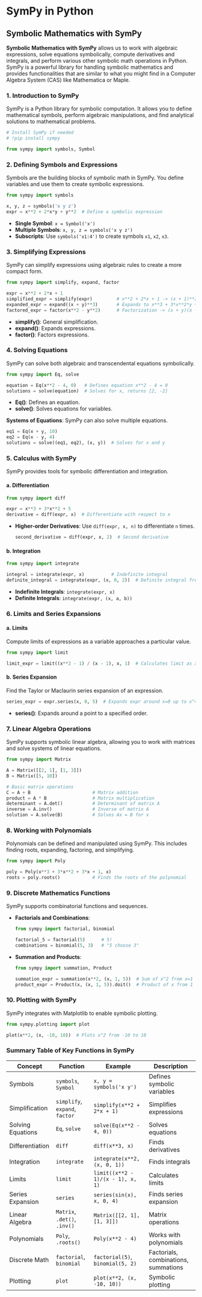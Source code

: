 # SymPy in Python

## Symbolic Mathematics with SymPy

**Symbolic Mathematics with SymPy** allows us to work with algebraic expressions, solve equations symbolically, compute derivatives and integrals, and perform various other symbolic math operations in Python. SymPy is a powerful library for handling symbolic mathematics and provides functionalities that are similar to what you might find in a Computer Algebra System (CAS) like Mathematica or Maple.

### 1. **Introduction to SymPy**

SymPy is a Python library for symbolic computation. It allows you to define mathematical symbols, perform algebraic manipulations, and find analytical solutions to mathematical problems.

   ```python
   # Install SymPy if needed
   # !pip install sympy

   from sympy import symbols, Symbol
   ```

### 2. **Defining Symbols and Expressions**

Symbols are the building blocks of symbolic math in SymPy. You define variables and use them to create symbolic expressions.

   ```python
   from sympy import symbols

   x, y, z = symbols('x y z')
   expr = x**2 + 2*x*y + y**2  # Define a symbolic expression
   ```

   - **Single Symbol**: `x = Symbol('x')`
   - **Multiple Symbols**: `x, y, z = symbols('x y z')`
   - **Subscripts**: Use `symbols('x1:4')` to create symbols `x1`, `x2`, `x3`.

### 3. **Simplifying Expressions**

SymPy can simplify expressions using algebraic rules to create a more compact form.

   ```python
   from sympy import simplify, expand, factor

   expr = x**2 + 2*x + 1
   simplified_expr = simplify(expr)         # x**2 + 2*x + 1 -> (x + 1)**2
   expanded_expr = expand((x + y)**3)       # Expands to x**3 + 3*x**2*y + 3*x*y**2 + y**3
   factored_expr = factor(x**2 - y**2)      # Factorization -> (x + y)(x - y)
   ```

   - **simplify()**: General simplification.
   - **expand()**: Expands expressions.
   - **factor()**: Factors expressions.

<script async src="https://pagead2.googlesyndication.com/pagead/js/adsbygoogle.js?client=ca-pub-1602443888929206"
     crossorigin="anonymous"></script>
<ins class="adsbygoogle"
     style="display:block; text-align:center;"
     data-ad-layout="in-article"
     data-ad-format="fluid"
     data-ad-client="ca-pub-1602443888929206"
     data-ad-slot="6296238623"></ins>
<script>
     (adsbygoogle = window.adsbygoogle || []).push({});
</script>

### 4. **Solving Equations**

SymPy can solve both algebraic and transcendental equations symbolically.

   ```python
   from sympy import Eq, solve

   equation = Eq(x**2 - 4, 0)   # Defines equation x**2 - 4 = 0
   solutions = solve(equation)  # Solves for x, returns [2, -2]
   ```

   - **Eq()**: Defines an equation.
   - **solve()**: Solves equations for variables.

   **Systems of Equations**:
   SymPy can also solve multiple equations.

   ```python
   eq1 = Eq(x + y, 10)
   eq2 = Eq(x - y, 4)
   solutions = solve((eq1, eq2), (x, y))  # Solves for x and y
   ```

### 5. **Calculus with SymPy**

SymPy provides tools for symbolic differentiation and integration.

   #### a. **Differentiation**

   ```python
   from sympy import diff

   expr = x**3 + 3*x**2 + 5
   derivative = diff(expr, x)  # Differentiate with respect to x
   ```

   - **Higher-order Derivatives**: Use `diff(expr, x, n)` to differentiate `n` times.

     ```python
     second_derivative = diff(expr, x, 2)  # Second derivative
     ```

   #### b. **Integration**

   ```python
   from sympy import integrate

   integral = integrate(expr, x)          # Indefinite integral
   definite_integral = integrate(expr, (x, 0, 2))  # Definite integral from 0 to 2
   ```

   - **Indefinite Integrals**: `integrate(expr, x)`
   - **Definite Integrals**: `integrate(expr, (x, a, b))`

### 6. **Limits and Series Expansions**

   #### a. **Limits**

   Compute limits of expressions as a variable approaches a particular value.

   ```python
   from sympy import limit

   limit_expr = limit((x**2 - 1) / (x - 1), x, 1)  # Calculates limit as x -> 1
   ```

   #### b. **Series Expansion**

   Find the Taylor or Maclaurin series expansion of an expression.

   ```python
   series_expr = expr.series(x, 0, 5)  # Expands expr around x=0 up to x^4
   ```

   - **series()**: Expands around a point to a specified order.

### 7. **Linear Algebra Operations**

SymPy supports symbolic linear algebra, allowing you to work with matrices and solve systems of linear equations.

   ```python
   from sympy import Matrix

   A = Matrix([[2, 1], [1, 3]])
   B = Matrix([5, 10])

   # Basic matrix operations
   C = A + B                       # Matrix addition
   product = A * B                 # Matrix multiplication
   determinant = A.det()           # Determinant of matrix A
   inverse = A.inv()               # Inverse of matrix A
   solution = A.solve(B)           # Solves Ax = B for x
   ```
<script async src="https://pagead2.googlesyndication.com/pagead/js/adsbygoogle.js?client=ca-pub-1602443888929206"
     crossorigin="anonymous"></script>
<ins class="adsbygoogle"
     style="display:block; text-align:center;"
     data-ad-layout="in-article"
     data-ad-format="fluid"
     data-ad-client="ca-pub-1602443888929206"
     data-ad-slot="6296238623"></ins>
<script>
     (adsbygoogle = window.adsbygoogle || []).push({});
</script>

### 8. **Working with Polynomials**

Polynomials can be defined and manipulated using SymPy. This includes finding roots, expanding, factoring, and simplifying.

   ```python
   from sympy import Poly

   poly = Poly(x**3 + 3*x**2 + 3*x + 1, x)
   roots = poly.roots()            # Finds the roots of the polynomial
   ```

### 9. **Discrete Mathematics Functions**

SymPy supports combinatorial functions and sequences.

   - **Factorials and Combinations**:

     ```python
     from sympy import factorial, binomial

     factorial_5 = factorial(5)      # 5!
     combinations = binomial(5, 3)   # "5 choose 3"
     ```

   - **Summation and Products**:

     ```python
     from sympy import summation, Product

     summation_expr = summation(x**2, (x, 1, 5))  # Sum of x^2 from x=1 to 5
     product_expr = Product(x, (x, 1, 5)).doit()  # Product of x from 1 to 5
     ```

### 10. **Plotting with SymPy**

SymPy integrates with Matplotlib to enable symbolic plotting.

   ```python
   from sympy.plotting import plot

   plot(x**2, (x, -10, 10))  # Plots x^2 from -10 to 10
   ```

### Summary Table of Key Functions in SymPy

| Concept                   | Function                         | Example                                  | Description                                       |
|---------------------------|----------------------------------|------------------------------------------|---------------------------------------------------|
| Symbols                   | `symbols`, `Symbol`             | `x, y = symbols('x y')`                 | Defines symbolic variables                        |
| Simplification            | `simplify`, `expand`, `factor`  | `simplify(x**2 + 2*x + 1)`              | Simplifies expressions                            |
| Solving Equations         | `Eq`, `solve`                   | `solve(Eq(x**2 - 4, 0))`                | Solves equations                                  |
| Differentiation           | `diff`                          | `diff(x**3, x)`                         | Finds derivatives                                 |
| Integration               | `integrate`                     | `integrate(x**2, (x, 0, 1))`            | Finds integrals                                   |
| Limits                    | `limit`                         | `limit((x**2 - 1)/(x - 1), x, 1)`       | Calculates limits                                 |
| Series Expansion          | `series`                        | `series(sin(x), x, 0, 4)`               | Finds series expansion                            |
| Linear Algebra            | `Matrix`, `.det()`, `.inv()`    | `Matrix([[2, 1], [1, 3]])`              | Matrix operations                                 |
| Polynomials               | `Poly`, `.roots()`              | `Poly(x**2 - 4)`                        | Works with polynomials                            |
| Discrete Math             | `factorial`, `binomial`         | `factorial(5)`, `binomial(5, 2)`        | Factorials, combinations, summations              |
| Plotting                  | `plot`                          | `plot(x**2, (x, -10, 10))`              | Symbolic plotting                                 |

<script async src="https://pagead2.googlesyndication.com/pagead/js/adsbygoogle.js?client=ca-pub-1602443888929206"
     crossorigin="anonymous"></script>
<!-- display square -->
<ins class="adsbygoogle"
     style="display:block"
     data-ad-client="ca-pub-1602443888929206"
     data-ad-slot="9845543342"
     data-ad-format="auto"
     data-full-width-responsive="true"></ins>
<script>
     (adsbygoogle = window.adsbygoogle || []).push({});
</script>